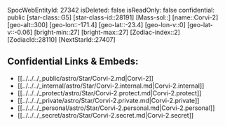 ﻿---
location: [-23.4,-171.4,300]
type: Station
tags:
- astro/Star

---
SpocWebEntityId: 27342
isDeleted: false
isReadOnly: false
confidential: public
[star-class::G5]
[star-class-id::28191]
[Mass-sol::]
[name::Corvi-2]
[geo-alt::300]
[geo-lon::-171.4]
[geo-lat::-23.4]
[geo-lon-v::0]
[geo-lat-v::-0.06]
[bright-min::27]
[bright-max::27]
[Zodiac-index::2]
[ZodiacId::28110]
[NextStarId::27407]



## Confidential Links & Embeds: 
- [[../../../_public/astro/Star/Corvi-2.md|Corvi-2]] 
- [[../../../_internal/astro/Star/Corvi-2.internal.md|Corvi-2.internal]] 
- [[../../../_protect/astro/Star/Corvi-2.protect.md|Corvi-2.protect]] 
- [[../../../_private/astro/Star/Corvi-2.private.md|Corvi-2.private]] 
- [[../../../_personal/astro/Star/Corvi-2.personal.md|Corvi-2.personal]] 
- [[../../../_secret/astro/Star/Corvi-2.secret.md|Corvi-2.secret]]

